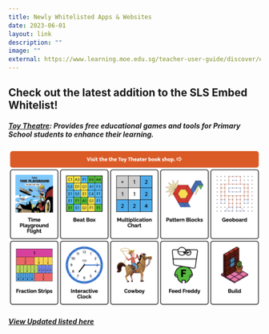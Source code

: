```yaml
---
title: Newly Whitelisted Apps & Websites
date: 2023-06-01
layout: link
description: ""
image: ""
external: https://www.learning.moe.edu.sg/teacher-user-guide/discover/embed-whitelisted-websites/
---
```

## Check out the latest addition to the SLS Embed Whitelist!

##### **[Toy Theatre](https://toytheater.com/)**: Provides free educational games and tools for Primary School students to enhance their learning.

![](/images/Media/4Partners/ToyTheater.png)

##### [View Updated listed here](https://go.gov.sg/ugwhitelist)